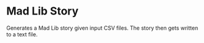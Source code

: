 # Mad Lib Story

Generates a Mad Lib story given input CSV files. The story then gets written to a text file.

